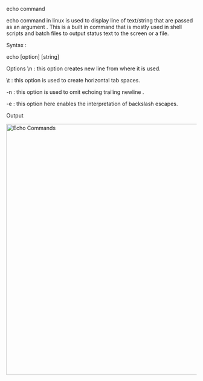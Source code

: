 echo command

echo command in linux is used to display line of text/string that are passed as an argument . 
This is a built in command that is mostly used in shell scripts and batch files to output status text to the screen or a file.

Syntax :

echo [option] [string]

Options
\n : this option creates new line from where it is used.

\t : this option is used to create horizontal tab spaces.

-n : this option is used to omit echoing trailing newline .

-e : this option here enables the interpretation of backslash escapes.

Output

<img width="663" alt="Echo Commands" src="https://user-images.githubusercontent.com/92944722/157806241-dff57733-705a-46fa-a129-80669fe24c59.png">
